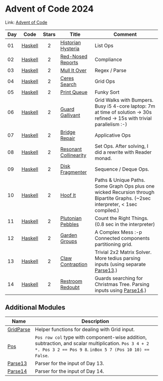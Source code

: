 # Advent of Code 2024

Link: [Advent of Code](https://adventofcode.com/2024)

| Day | Code             | Stars | Title                                                        | Comment                                                                                                                        |
| --- | ---------------- | :---: | ------------------------------------------------------------ | ------------------------------------------------------------------------------------------------------------------------------ |
| 01  | [Haskell](01.hs) |   2   | [Historian Hysteria](https://adventofcode.com/2024/day/1)    | List Ops                                                                                                                       |
| 02  | [Haskell](02.hs) |   2   | [Red-Nosed Reports](https://adventofcode.com/2024/day/2)     | Compliance                                                                                                                     |
| 03  | [Haskell](03.hs) |   2   | [Mull It Over](https://adventofcode.com/2024/day/3)          | Regex / Parse                                                                                                                  |
| 04  | [Haskell](04.hs) |   2   | [Ceres Search](https://adventofcode.com/2024/day/4)          | Grid Ops                                                                                                                       |
| 05  | [Haskell](05.hs) |   2   | [Print Queue](https://adventofcode.com/2024/day/5)           | Funky Sort                                                                                                                     |
| 06  | [Haskell](06.hs) |   2   | [Guard Gallivant](https://adventofcode.com/2024/day/6)       | Grid Walks with Bumpers. Busy i5 4-core laptop: 7m at time of solution -> 30s refined -> 15s with trivial parallelism :-)      |
| 07  | [Haskell](07.hs) |   2   | [Bridge Repair](https://adventofcode.com/2024day/7)          | Applicative Ops                                                                                                                |
| 08  | [Haskell](08.hs) |   2   | [Resonant Collinearity](https://adventofcode.com/2024/day/8) | Set Ops. After solving, I did a rewrite with Reader monad.                                                                     |
| 09  | [Haskell](09.hs) |   2   | [Disk Fragmenter](https://adventofcode.com/2024/day/9)       | Sequence / Deque Ops.                                                                                                          |
| 10  | [Haskell](10.hs) |   2   | [Hoof It](https://adventofcode.com/2024/day/10)              | Paths & Unique Paths. Some Graph Ops plus one wicked Recursion through Bipartite Graphs. (~2sec interpreter, < 1sec compiled.) |
| 11  | [Haskell](11.hs) |   2   | [Plutonian Pebbles](https://adventofcode.com/2024/day/11)    | Count the Right Things. (0.8 sec in the interpreter)                                                                           |
| 12  | [Haskell](12.hs) |   2   | [Garden Groups](https://adventofcode.com/2024/day/12)        | A Complex Mess :-p Connected components partitioning grid.                                                                     |
| 13  | [Haskell](13.hs) |   2   | [Claw Contraption](https://adventofcode.com/2024/day/13)     | Trivial 2x2 Matrix Solver. More tedius parsing inputs (using separate [Parse13](Parse13.hs).)                                  |
| 14  | [Haskell](14.hs) |   2   | [Restroom Redoubt](https://adventofcode.com/2024/day/14)     | Guards searching for Christmas Tree. Parsing inputs using  [Parse14](Parse14.hs).)                                  |

## Additional Modules

| Name                      | Description                                                                                                                                                     |
| ------------------------- | --------------------------------------------------------------------------------------------------------------------------------------------------------------- |
| [GridParse](GridParse.hs) | Helper functions for dealing with Grid input.                                                                                                                   |
| [Pos](Pos.hs)             | `Pos row col` type with component-wise addition, subtraction, and scalar multiplication. `Pos 3 4 + 2 *. Pos 3 2 == Pos 9 8`. `inBox 5 7 (Pos 10 10) == False`. |
| [Parse13](Parse13.hs)     | Parser for the input of Day 13.                                                                                                                                 |
| [Parse14](Parse14.hs)     | Parser for the input of Day 14.                                                                                                                                 |
